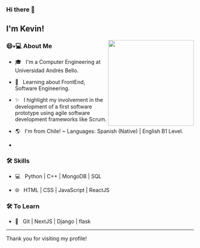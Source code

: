 ### Hi there 👋<h2> I'm Kevin!</h2>

<img align='right' src="https://media.giphy.com/media/M9gbBd9nbDrOTu1Mqx/giphy.gif" width="230">

<h3> 😄•💻 About Me </h3>


- 🎓 &nbsp; I'm a Computer Engineering at Universidad Andrés Bello.

- 🌱 &nbsp; Learning about FrontEnd, Software Engineering.

- ✨ &nbsp; I highlight my involvement in the development of a first software prototype using agile software development frameworks like Scrum.

- 🌎 &nbsp; I'm from Chile! ~ Languages: Spanish (Native) | English B1 Level.

- 


<h3>🛠 Skills</h3>



- 💻 &nbsp; Python | C++ | MongoDB | SQL

- 🌐 &nbsp; HTML | CSS | JavaScript | ReactJS



<h3>🛠 To Learn</h3>

- 🔧 &nbsp; Git | NextJS | Django | flask

<hr>

Thank you for visiting my profile!

<br/><br/>
